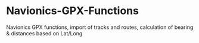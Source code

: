 # Navionics-GPX-Functions
Navionics GPX functions, import of tracks and routes, calculation of bearing &amp; distances based on Lat/Long
